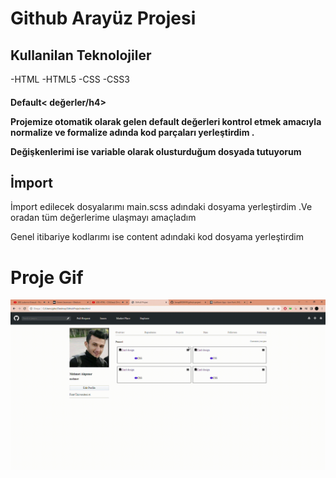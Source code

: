 
<h1>  Github Arayüz Projesi  </h1>

<h2>Kullanilan Teknolojiler</h2>

-HTML
-HTML5
-CSS
-CSS3

<h4>Default< değerler/h4>

Projemize otomatik olarak gelen  default değerleri kontrol etmek amacıyla normalize ve formalize adında kod  parçaları yerleştirdim .


Değişkenlerimi ise variable olarak olusturduğum dosyada tutuyorum



<h2>İmport</h2>


İmport edilecek dosyalarımı main.scss adındaki dosyama yerleştirdim .Ve oradan tüm değerlerime ulaşmayı amaçladım


Genel itibariye kodlarımı ise content adındaki kod dosyama yerleştirdim


<h1>Proje Gif</h1>


<img src="github.gif">
